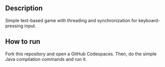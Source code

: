 ## Description

Simple text-based game with threading and synchronization for keyboard-pressing input.

## How to run

Fork this repository and open a GitHub Codespaces.
Then, do the simple Java compilation commands and run it.
